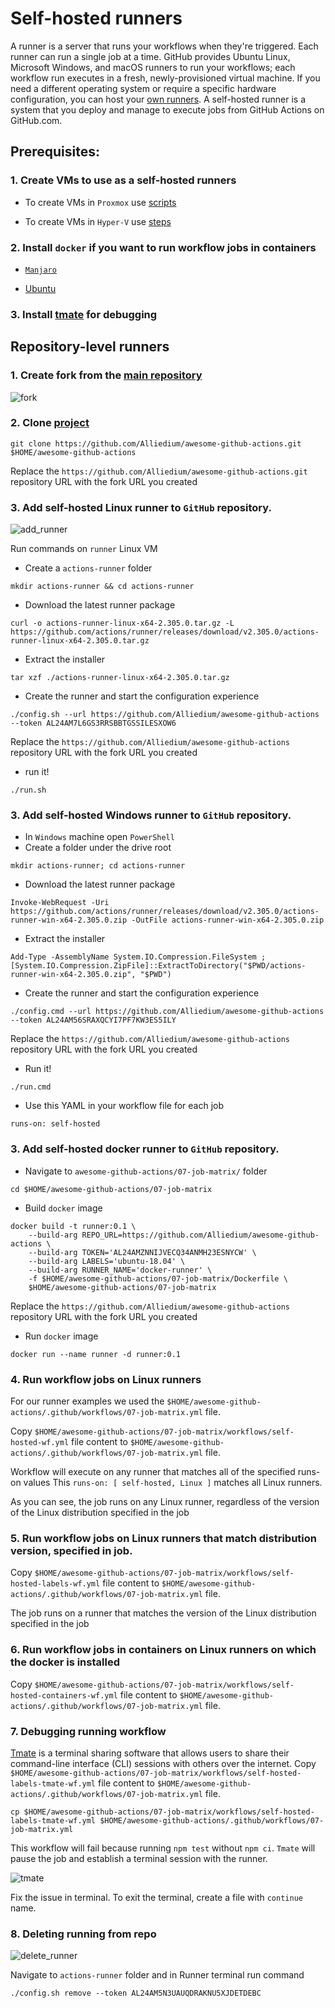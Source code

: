 # Self-hosted runners

 A runner is a server that runs your workflows when they're triggered. Each runner can run a single job at a time. GitHub provides Ubuntu Linux, Microsoft Windows, and macOS runners to run your workflows; each workflow run executes in a fresh, newly-provisioned virtual machine. If you need a different operating system or require a specific hardware configuration, you can host your [own runners](https://docs.github.com/en/actions/hosting-your-own-runners/managing-self-hosted-runners/about-self-hosted-runners).
 A self-hosted runner is a system that you deploy and manage to execute jobs from GitHub Actions on GitHub.com. 

## Prerequisites:

  ### 1. Create VMs to use as a self-hosted runners

  - To create VMs in `Proxmox` use [scripts](https://github.com/Alliedium/awesome-proxmox/tree/main/vm-cloud-init-shell#vm-provisioning-scripts-based-on-cloud-init-images)

  - To create VMs in `Hyper-V` use [steps](https://github.com/Alliedium/awesome-devops/tree/main/03_virtualization_on_windows_and_zfs_11-aug-2022#create-vms-in-hyper-v)

  ### 2. Install `docker` if you want to run workflow jobs in containers

  -  [`Manjaro`](https://github.com/Alliedium/awesome-linux-config/blob/master/manjaro/basic/install_docker.sh)

  -  [Ubuntu](https://docs.docker.com/engine/install/ubuntu/)


  ### 3. Install [tmate](https://tmate.io/) for debugging

 
## Repository-level runners

### 1. Create fork from the [main repository](https://github.com/Alliedium/awesome-github-actions)

![fork](./images/fork.png)

### 2. Clone [project](https://github.com/Alliedium/awesome-github-actions)

```
git clone https://github.com/Alliedium/awesome-github-actions.git $HOME/awesome-github-actions
```

Replace the `https://github.com/Alliedium/awesome-github-actions.git`  repository URL with the fork URL you created

### 3. Add self-hosted Linux runner to `GitHub` repository.

![add_runner](./images/add_runner.png)

Run commands on `runner` Linux VM

- Create a `actions-runner` folder

```
mkdir actions-runner && cd actions-runner
```

- Download the latest runner package

```
curl -o actions-runner-linux-x64-2.305.0.tar.gz -L https://github.com/actions/runner/releases/download/v2.305.0/actions-runner-linux-x64-2.305.0.tar.gz
```

- Extract the installer

```
tar xzf ./actions-runner-linux-x64-2.305.0.tar.gz
```

- Create the runner and start the configuration experience

```
./config.sh --url https://github.com/Alliedium/awesome-github-actions --token AL24AM7L6GS3RRSBBTGSSILESXOW6
```
Replace the `https://github.com/Alliedium/awesome-github-actions`  repository URL with the fork URL you created

- run it!

```
./run.sh
```

### 3. Add self-hosted Windows runner to `GitHub` repository.

- In `Windows` machine open `PowerShell`
- Create a folder under the drive root

```
mkdir actions-runner; cd actions-runner
```

- Download the latest runner package

```
Invoke-WebRequest -Uri https://github.com/actions/runner/releases/download/v2.305.0/actions-runner-win-x64-2.305.0.zip -OutFile actions-runner-win-x64-2.305.0.zip

```

- Extract the installer

```
Add-Type -AssemblyName System.IO.Compression.FileSystem ; [System.IO.Compression.ZipFile]::ExtractToDirectory("$PWD/actions-runner-win-x64-2.305.0.zip", "$PWD")
```

- Create the runner and start the configuration experience

```
./config.cmd --url https://github.com/Alliedium/awesome-github-actions --token AL24AM56SRAXQCYI7PF7KW3ES5ILY
```

Replace the `https://github.com/Alliedium/awesome-github-actions`  repository URL with the fork URL you created

- Run it!

```
./run.cmd
```

- Use this YAML in your workflow file for each job
  
```
runs-on: self-hosted
```

### 3. Add self-hosted docker runner to `GitHub` repository.

- Navigate to `awesome-github-actions/07-job-matrix/` folder

```
cd $HOME/awesome-github-actions/07-job-matrix
```

- Build `docker` image


```
docker build -t runner:0.1 \
	--build-arg REPO_URL=https://github.com/Alliedium/awesome-github-actions \
	--build-arg TOKEN='AL24AMZNNIJVECQ34ANMH23ESNYCW' \
    --build-arg LABELS='ubuntu-18.04' \
    --build-arg RUNNER_NAME='docker-runner' \
    -f $HOME/awesome-github-actions/07-job-matrix/Dockerfile \
    $HOME/awesome-github-actions/07-job-matrix
 ```

Replace the `https://github.com/Alliedium/awesome-github-actions`  repository URL with the fork URL you created

- Run `docker` image

```
docker run --name runner -d runner:0.1
```

### 4. Run workflow jobs on Linux runners

For our runner examples we used the `$HOME/awesome-github-actions/.github/workflows/07-job-matrix.yml` file.

Copy `$HOME/awesome-github-actions/07-job-matrix/workflows/self-hosted-wf.yml` file content to `$HOME/awesome-github-actions/.github/workflows/07-job-matrix.yml` file.

Workflow will execute on any runner that matches all of the specified runs-on values
This `runs-on: [ self-hosted, Linux ]` matches all Linux runners.

As you can see, the job runs on any Linux runner, regardless of the version of the Linux distribution specified in the job

### 5. Run workflow jobs on Linux runners that match distribution version, specified in job.

Copy `$HOME/awesome-github-actions/07-job-matrix/workflows/self-hosted-labels-wf.yml` file content to `$HOME/awesome-github-actions/.github/workflows/07-job-matrix.yml` file.

The job runs on a runner that matches the version of the Linux distribution specified in the job

### 6. Run workflow jobs in containers on Linux runners on which the docker is installed

Copy `$HOME/awesome-github-actions/07-job-matrix/workflows/self-hosted-containers-wf.yml` file content to `$HOME/awesome-github-actions/.github/workflows/07-job-matrix.yml` file.

### 7. Debugging running workflow

[Tmate](https://chat.openai.com/) is a terminal sharing software that allows users to share their command-line interface (CLI) sessions with others over the internet. 
Copy `$HOME/awesome-github-actions/07-job-matrix/workflows/self-hosted-labels-tmate-wf.yml` file content to `$HOME/awesome-github-actions/.github/workflows/07-job-matrix.yml` file.

```
cp $HOME/awesome-github-actions/07-job-matrix/workflows/self-hosted-labels-tmate-wf.yml $HOME/awesome-github-actions/.github/workflows/07-job-matrix.yml
```

This workflow will fail because running `npm test` without `npm ci`.
`Tmate` will pause the job and establish a terminal session with the runner.

![tmate](./images/tmate.png)

Fix the issue in terminal. 
To exit the terminal, create a file with `continue` name.

### 8. Deleting running from repo

![delete_runner](./images/delete_runner.png)

Navigate to `actions-runner` folder and in Runner terminal run command

```
./config.sh remove --token AL24AM5N3UAUQDRAKNU5XJDETDEBC
```